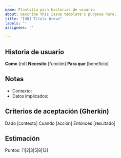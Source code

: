 ```yaml
---
name: Plantilla para historias de usuario
about: Describe this issue template's purpose here.
title: "[HU] Título breve"
labels: ''
assignees: ''

---
```


## Historia de usuario
**Como** [rol]
**Necesito** [función]
**Para que** [beneficio]

## Notas
- Contexto:
- Datos implicados:

## Criterios de aceptación (Gherkin)
Dado [contexto]
Cuando [acción]
Entonces [resultado]

## Estimación
Puntos: [1|2|3|5|8|13]
